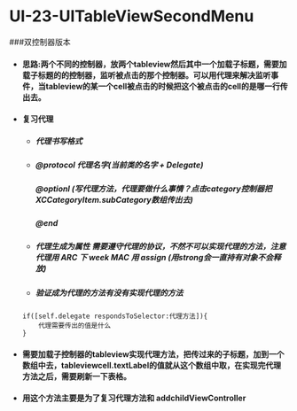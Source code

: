 # UI-23-UITableViewSecondMenu
###双控制器版本

-  #### 思路:两个不同的控制器，放两个tableview然后其中一个加载子标题，需要加载子标题的的控制器，监听被点击的那个控制器。可以用代理来解决监听事件，当tableview的某一个cell被点击的时候把这个被点击的cell的是哪一行传出去。
-  #### 复习代理
	-  ##### 代理书写格式
	- ##### @protocol 代理名字(当前类的名字 + Delegate) <NSObject>
	  ##### @optionl (写代理方法，代理要做什么事情？点击category控制器把XCCategoryItem.subCategory数组传出去)
	  ##### @end
	  
	- ##### 代理生成为属性 需要遵守代理的协议，不然不可以实现代理的方法，注意代理用 ARC 下 week  MAC 用 assign (用strong会一直持有对象不会释放)
	- ##### 验证成为代理的方法有没有实现代理的方法 
	```
	if([self.delegate respondsToSelector:代理方法]){
		代理需要传出的值是什么
	}
	```
- #### 需要加载子控制器的tableview实现代理方法，把传过来的子标题，加到一个数组中去，tableviewcell.textLabel的值就从这个数组中取，在实现完代理方法之后，需要刷新一下表格。
- #### 用这个方法主要是为了复习代理方法和 addchildViewController